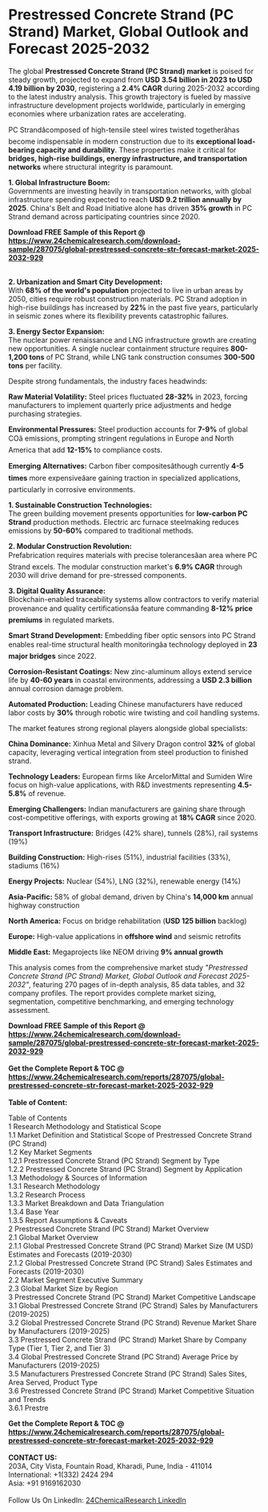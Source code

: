 <h1>Prestressed Concrete Strand (PC Strand) Market, Global Outlook and Forecast 2025-2032</h1><p>The global <strong>Prestressed Concrete Strand (PC Strand) market</strong> is poised for steady growth, projected to expand from <strong>USD 3.54 billion in 2023 to USD 4.19 billion by 2030</strong>, registering a <strong>2.4% CAGR</strong> during 2025-2032 according to the latest industry analysis. This growth trajectory is fueled by massive infrastructure development projects worldwide, particularly in emerging economies where urbanization rates are accelerating.</p><p>PC Strandâcomposed of high-tensile steel wires twisted togetherâhas become indispensable in modern construction due to its <strong>exceptional load-bearing capacity and durability</strong>. These properties make it critical for <strong>bridges, high-rise buildings, energy infrastructure, and transportation networks</strong> where structural integrity is paramount.</p><p><strong>1. Global Infrastructure Boom:</strong><br>
Governments are investing heavily in transportation networks, with global infrastructure spending expected to reach <strong>USD 9.2 trillion annually by 2025</strong>. China's Belt and Road Initiative alone has driven <strong>35% growth</strong> in PC Strand demand across participating countries since 2020.</p><div><b>Download FREE Sample of this Report @ 
            <a href="https://www.24chemicalresearch.com/download-sample/287075/global-prestressed-concrete-str-forecast-market-2025-2032-929">
            https://www.24chemicalresearch.com/download-sample/287075/global-prestressed-concrete-str-forecast-market-2025-2032-929</a></b></div><br><p><strong>2. Urbanization and Smart City Development:</strong><br>
With <strong>68% of the world's population</strong> projected to live in urban areas by 2050, cities require robust construction materials. PC Strand adoption in high-rise buildings has increased by <strong>22%</strong> in the past five years, particularly in seismic zones where its flexibility prevents catastrophic failures.</p><p><strong>3. Energy Sector Expansion:</strong><br>
The nuclear power renaissance and LNG infrastructure growth are creating new opportunities. A single nuclear containment structure requires <strong>800-1,200 tons</strong> of PC Strand, while LNG tank construction consumes <strong>300-500 tons</strong> per facility.</p><p>Despite strong fundamentals, the industry faces headwinds:</p><p><strong>Raw Material Volatility:</strong> Steel prices fluctuated <strong>28-32%</strong> in 2023, forcing manufacturers to implement quarterly price adjustments and hedge purchasing strategies.</p><p><strong>Environmental Pressures:</strong> Steel production accounts for <strong>7-9%</strong> of global COâ emissions, prompting stringent regulations in Europe and North America that add <strong>12-15%</strong> to compliance costs.</p><p><strong>Emerging Alternatives:</strong> Carbon fiber compositesâthough currently <strong>4-5 times</strong> more expensiveâare gaining traction in specialized applications, particularly in corrosive environments.</p><p><strong>1. Sustainable Construction Technologies:</strong><br>
The green building movement presents opportunities for <strong>low-carbon PC Strand</strong> production methods. Electric arc furnace steelmaking reduces emissions by <strong>50-60%</strong> compared to traditional methods.</p><p><strong>2. Modular Construction Revolution:</strong><br>
Prefabrication requires materials with precise tolerancesâan area where PC Strand excels. The modular construction market's <strong>6.9% CAGR</strong> through 2030 will drive demand for pre-stressed components.</p><p><strong>3. Digital Quality Assurance:</strong><br>
Blockchain-enabled traceability systems allow contractors to verify material provenance and quality certificationsâa feature commanding <strong>8-12% price premiums</strong> in regulated markets.</p><p><strong>Smart Strand Development:</strong> Embedding fiber optic sensors into PC Strand enables real-time structural health monitoringâa technology deployed in <strong>23 major bridges</strong> since 2022.</p><p><strong>Corrosion-Resistant Coatings:</strong> New zinc-aluminum alloys extend service life by <strong>40-60 years</strong> in coastal environments, addressing a <strong>USD 2.3 billion</strong> annual corrosion damage problem.</p><p><strong>Automated Production:</strong> Leading Chinese manufacturers have reduced labor costs by <strong>30%</strong> through robotic wire twisting and coil handling systems.</p><p>The market features strong regional players alongside global specialists:</p><p><strong>China Dominance:</strong> Xinhua Metal and Silvery Dragon control <strong>32%</strong> of global capacity, leveraging vertical integration from steel production to finished strand.</p><p><strong>Technology Leaders:</strong> European firms like ArcelorMittal and Sumiden Wire focus on high-value applications, with R&amp;D investments representing <strong>4.5-5.8%</strong> of revenue.</p><p><strong>Emerging Challengers:</strong> Indian manufacturers are gaining share through cost-competitive offerings, with exports growing at <strong>18% CAGR</strong> since 2020.</p><p><strong>Transport Infrastructure:</strong> Bridges (42% share), tunnels (28%), rail systems (19%)</p><p><strong>Building Construction:</strong> High-rises (51%), industrial facilities (33%), stadiums (16%)</p><p><strong>Energy Projects:</strong> Nuclear (54%), LNG (32%), renewable energy (14%)</p><p><strong>Asia-Pacific:</strong> 58% of global demand, driven by China's <strong>14,000 km</strong> annual highway construction</p><p><strong>North America:</strong> Focus on bridge rehabilitation (<strong>USD 125 billion</strong> backlog)</p><p><strong>Europe:</strong> High-value applications in <strong>offshore wind</strong> and seismic retrofits</p><p><strong>Middle East:</strong> Megaprojects like NEOM driving <strong>9% annual growth</strong></p><p>This analysis comes from the comprehensive market study <em>"Prestressed Concrete Strand (PC Strand) Market, Global Outlook and Forecast 2025-2032"</em>, featuring 270 pages of in-depth analysis, 85 data tables, and 32 company profiles. The report provides complete market sizing, segmentation, competitive benchmarking, and emerging technology assessment.</p><div><b>Download FREE Sample of this Report @ 
            <a href="https://www.24chemicalresearch.com/download-sample/287075/global-prestressed-concrete-str-forecast-market-2025-2032-929">
            https://www.24chemicalresearch.com/download-sample/287075/global-prestressed-concrete-str-forecast-market-2025-2032-929</a></b></div><br><div><b>Get the Complete Report & TOC @ 
            <a href="https://www.24chemicalresearch.com/reports/287075/global-prestressed-concrete-str-forecast-market-2025-2032-929">
            https://www.24chemicalresearch.com/reports/287075/global-prestressed-concrete-str-forecast-market-2025-2032-929</a></b></div><br>
            <b>Table of Content:</b><p>Table of Contents<br />
1 Research Methodology and Statistical Scope<br />
1.1 Market Definition and Statistical Scope of Prestressed Concrete Strand (PC Strand)<br />
1.2 Key Market Segments<br />
1.2.1 Prestressed Concrete Strand (PC Strand) Segment by Type<br />
1.2.2 Prestressed Concrete Strand (PC Strand) Segment by Application<br />
1.3 Methodology & Sources of Information<br />
1.3.1 Research Methodology<br />
1.3.2 Research Process<br />
1.3.3 Market Breakdown and Data Triangulation<br />
1.3.4 Base Year<br />
1.3.5 Report Assumptions & Caveats<br />
2 Prestressed Concrete Strand (PC Strand) Market Overview<br />
2.1 Global Market Overview<br />
2.1.1 Global Prestressed Concrete Strand (PC Strand) Market Size (M USD) Estimates and Forecasts (2019-2030)<br />
2.1.2 Global Prestressed Concrete Strand (PC Strand) Sales Estimates and Forecasts (2019-2030)<br />
2.2 Market Segment Executive Summary<br />
2.3 Global Market Size by Region<br />
3 Prestressed Concrete Strand (PC Strand) Market Competitive Landscape<br />
3.1 Global Prestressed Concrete Strand (PC Strand) Sales by Manufacturers (2019-2025)<br />
3.2 Global Prestressed Concrete Strand (PC Strand) Revenue Market Share by Manufacturers (2019-2025)<br />
3.3 Prestressed Concrete Strand (PC Strand) Market Share by Company Type (Tier 1, Tier 2, and Tier 3)<br />
3.4 Global Prestressed Concrete Strand (PC Strand) Average Price by Manufacturers (2019-2025)<br />
3.5 Manufacturers Prestressed Concrete Strand (PC Strand) Sales Sites, Area Served, Product Type<br />
3.6 Prestressed Concrete Strand (PC Strand) Market Competitive Situation and Trends<br />
3.6.1 Prestre</p><div><b>Get the Complete Report & TOC @ 
            <a href="https://www.24chemicalresearch.com/reports/287075/global-prestressed-concrete-str-forecast-market-2025-2032-929">
            https://www.24chemicalresearch.com/reports/287075/global-prestressed-concrete-str-forecast-market-2025-2032-929</a></b></div><br><b>CONTACT US:</b><br>
            203A, City Vista, Fountain Road, Kharadi, Pune, India - 411014<br>
            International: +1(332) 2424 294<br>
            Asia: +91 9169162030 <br><br>
            Follow Us On LinkedIn: <a href="https://www.linkedin.com/company/24chemicalresearch/">24ChemicalResearch LinkedIn</a>